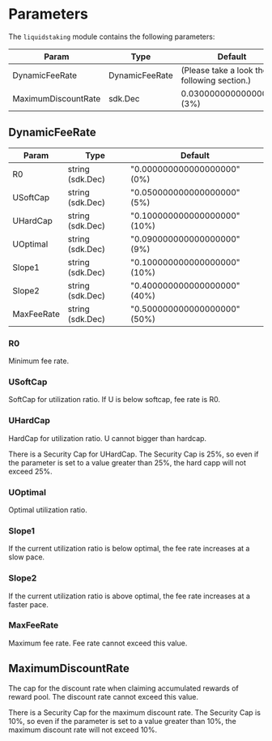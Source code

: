 <!-- order: 9 -->

# Parameters

The `liquidstaking` module contains the following parameters:

| Param                | Type           | Default                                      |
|----------------------|----------------|----------------------------------------------|  
| DynamicFeeRate       | DynamicFeeRate | (Please take a look the following section.)  |
| MaximumDiscountRate  | sdk.Dec        | 0.030000000000000000 (3%)                    |

## DynamicFeeRate

| Param      | Type             | Default                      |
|------------|------------------|------------------------------|  
| R0         | string (sdk.Dec) | "0.000000000000000000" (0%)  |
| USoftCap   | string (sdk.Dec) | "0.050000000000000000" (5%)  |
| UHardCap   | string (sdk.Dec) | "0.100000000000000000" (10%) |
| UOptimal   | string (sdk.Dec) | "0.090000000000000000" (9%)  |
| Slope1     | string (sdk.Dec) | "0.100000000000000000" (10%) |
| Slope2     | string (sdk.Dec) | "0.400000000000000000" (40%) |
| MaxFeeRate | string (sdk.Dec) | "0.500000000000000000" (50%) |

### R0

Minimum fee rate.

### USoftCap

SoftCap for utilization ratio. If U is below softcap, fee rate is R0.

### UHardCap

HardCap for utilization ratio. U cannot bigger than hardcap.

There is a Security Cap for UHardCap. The Security Cap is 25%, so even if the parameter is set to a value greater than 25%, the hard capp will not exceed 25%.

### UOptimal

Optimal utilization ratio.

### Slope1

If the current utilization ratio is below optimal, the fee rate increases at a slow pace.

### Slope2

If the current utilization ratio is above optimal, the fee rate increases at a faster pace.

### MaxFeeRate

Maximum fee rate. Fee rate cannot exceed this value.


## MaximumDiscountRate
The cap for the discount rate when claiming accumulated rewards of reward pool. The discount rate cannot exceed this value.

There is a Security Cap for the maximum discount rate. The Security Cap is 10%, so even if the parameter is set to a value greater than 10%, the maximum discount rate will not exceed 10%.